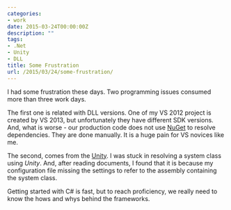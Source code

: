 ```yaml
---
categories:
- work
date: 2015-03-24T00:00:00Z
description: ""
tags:
- .Net
- Unity
- DLL
title: Some Frustration
url: /2015/03/24/some-frustration/
---
```



I had some frustration these days. Two programming issues consumed
more than three work days.

The first one is related with DLL versions. One of my VS 2012 project
is created by VS 2013, but unfortunately they have different SDK
versions. And, what is worse - our production code does not use
[NuGet](https://www.nuget.org/) to resolve dependencies. They are done
manually. It is a huge pain for VS novices like me.

The second, comes from the
[Unity](https://msdn.microsoft.com/en-us/library/ff647202.aspx). I was
stuck in resolving a system class using *Unity*. And, after reading
documents, I found that it is because my configuration file missing
the settings to refer to the assembly containing the system class.

Getting started with C# is fast, but to reach proficiency, we really
need to know the hows and whys behind the frameworks.
